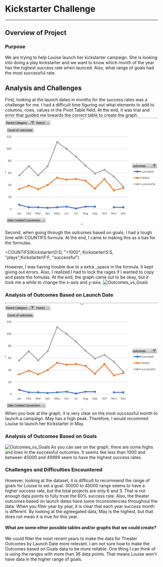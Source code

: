 # Kickstarter Challenge
---------------------------------------------------------------
## Overview of Project
### Purpose
We are trying to help Louise launch her kickstarter campaign. 
She is looking into doing a play kickstarter and we want to know which month of the year has the highest success rate when launced. 
Also, what range of goals had the most successful rate.

## Analysis and Challenges
First, looking at the launch dates in months for the success rates was a challenge for me. 
I had a difficult time figuring out what elements to add to columns, rows, values in the Pivot Table field. 
At the end, it was trial and error that guided me towards the correct table to create the graph. 
![Theater_Outcomes_vs_Launch](https://github.com/female-eugene/kickstarter-analysis/blob/main/resources/Theater_Outcomes_vs_Launch.png)

Second, when going through the outcomes based on goals, I had a tough time with COUNTIFS formula. 
At the end, I came to making this as a bas for the formulas.

=COUNTIFS(Kickstarter!$D:$D, "<1000", Kickstarter!$S:$S, "plays",Kickstarter!$F:$F, "successful") 

However, I was having trouble due to a extra _space in the formula. It kept giving out errors.
Also, I realized I had to lock the rages if I wanted to copy and paste the fomulas. 
At the end, the graph came out to be okay, but it took me a while to change the x-axis and y-axis. 
![Outcomes_vs_Goals](path/to/Outcomes_vs_Goals.png)

### Analysis of Outcomes Based on Launch Date
![Theater_Outcomes_vs_Launch](https://github.com/female-eugene/kickstarter-analysis/blob/main/resources/Theater_Outcomes_vs_Launch.png)
When you look at the graph, it is very clear on the most successful month to launch a campaign. 
May has a high peak. Therefore, I would recommed Louise to launch her Kickstarter in May. 

### Analysis of Outcomes Based on Goals
![Outcomes_vs_Goals](path/to/Outcomes_vs_Goals.png)
As you can see on the graph, there are some highs and lows in the successful outcomes. 
It seems like less than 1000 and between 45000 and 49999 seem to have the highest success rates. 

### Challenges and Difficulties Encountered 
However, looking at the dataset, it is difficult to recommend the range of goals for Louise to set a goal. 
30000 to 45000 range seems to have a higher success rate, but the total projects are only 6 and 3. 
That is not enough data points to fully trust the 60% success rate. 
Also, the theater outcomes based on launch dates have some inconsistencies throughout the data. 
When you filter year by year, it is clear that each year success month is different. 
By looking at the agreegated data, May is the highest, but that does not mean it is true for this year. 


#### What are some other possible tables and/or graphs that we could create?
We could filter the most recent years to make the data for Theater Outcomes by Launch Date more relevant. 
I am not sure how to make the Outcomes based on Goals data to be more reliable.
One thing I can think of is using the ranges with more than 36 data points. 
That means Louise won't have data in the higher range of goals. 
